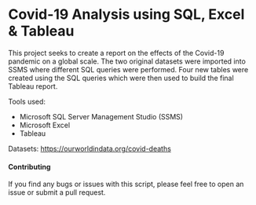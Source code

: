 # Covid-19 Analysis using SQL, Excel & Tableau

This project seeks to create a report on the effects of the Covid-19 pandemic on a global scale. The two original datasets were imported into SSMS where different SQL queries were performed. Four new tables were created using the SQL queries which were then used to build the final Tableau report. 

Tools used:
- Microsoft SQL Server Management Studio (SSMS)
- Microsoft Excel 
- Tableau

Datasets: https://ourworldindata.org/covid-deaths

#### Contributing
If you find any bugs or issues with this script, please feel free to open an issue or submit a pull request.
